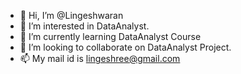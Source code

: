 - 👋 Hi, I’m @Lingeshwaran
- 👀 I’m interested in DataAnalyst.
- 🌱 I’m currently learning DataAnalyst Course
- 💞️ I’m looking to collaborate on DataAnalyst Project.
- 📫 My mail id is lingeshree@gmail.com

<!---
Lingeshree/Lingeshree is a ✨ special ✨ repository because its `README.md` (this file) appears on your GitHub profile.
You can click the Preview link to take a look at your changes.
--->
